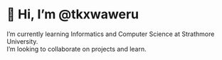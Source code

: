 
# 👋 Hi, I’m @tkxwaweru 
I’m currently learning Informatics and Computer Science at Strathmore University. <br />
I’m looking to collaborate on projects and learn.


